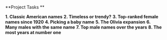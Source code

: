 **Project Tasks **

**1. Classic American names**
**2. Timeless or trendy?**
**3. Top-ranked female names since 1920**
**4. Picking a baby name**
**5. The Olivia expansion**
**6. Many males with the same name**
**7. Top male names over the years**
**8. The most years at number one**
